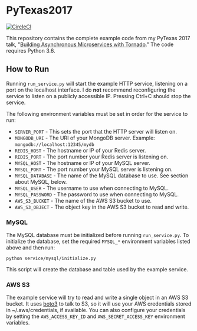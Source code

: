 # PyTexas2017

[![CircleCI](https://circleci.com/gh/tjensen/PyTexas2017.svg?style=shield&circle-token=e8fffca922a554caaf89786ffb4be30a5ea11fa2)](https://circleci.com/gh/tjensen/PyTexas2017)

This repository contains the complete example code from my PyTexas 2017 talk,
"[Building Asynchronous Microservices with Tornado](http://talks.ustud.io/talks/asynchronous-microservices-tornado/)."
The code requires Python 3.6.

## How to Run

Running `run_service.py` will start the example HTTP service, listening on
a port on the localhost interface. I do **not** recommend reconfiguring the
service to listen on a publicly accessible IP. Pressing Ctrl+C should stop the
service.

The following environment variables must be set in order for the service to
run:

* `SERVER_PORT` - This sets the port that the HTTP server will listen on.
* `MONGODB_URI` - The URI of your MongoDB server. Example:
    `mongodb://localhost:12345/mydb`
* `REDIS_HOST` - The hostname or IP of your Redis server.
* `REDIS_PORT` - The port number your Redis server is listening on.
* `MYSQL_HOST` - The hostname or IP of your MySQL server.
* `MYSQL_PORT` - The port number your MySQL server is listening on.
* `MYSQL_DATABASE` - The name of the MySQL database to use. See section about
    MySQL, below.
* `MYSQL_USER` - The username to use when connecting to MySQL.
* `MYSQL_PASSWORD` - The password to use when connecting to MySQL.
* `AWS_S3_BUCKET` - The name of the AWS S3 bucket to use.
* `AWS_S3_OBJECT` - The object key in the AWS S3 bucket to read and write.

### MySQL

The MySQL database must be initialized before running `run_service.py`. To
initialize the database, set the required `MYSQL_*` environment variables
listed above and then run:

```
python service/mysql/initialize.py
```

This script will create the database and table used by the example service.

### AWS S3

The example service will try to read and write a single object in an AWS S3
bucket. It uses [boto3](https://boto3.readthedocs.io) to talk to S3, so it will
use your AWS credentials stored in ~/.aws/credentials, if available. You can
also configure your credentials by setting the `AWS_ACCESS_KEY_ID` and
`AWS_SECRET_ACCESS_KEY` environment variables.
